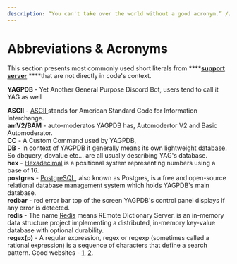 ```yaml
---
description: “You can't take over the world without a good acronym.” // C.S. Woolley
---
```


# Abbreviations & Acronyms

This section presents most commonly used short literals from ****[**support server**](https://discord.gg/4udtcA5) ****that are not directly in code's context.

**YAGPDB** - Yet Another General Purpose Discord Bot, users tend to call it YAG as well  
  
**ASCII** - [ASCII ](https://ascii.cl/)stands for American Standard Code for Information Interchange.  
**amV2/BAM** - auto-moderatos YAGPDB has, Automodertor V2 and Basic Automoderator.  
**CC** - A Custom Command used by YAGPDB,  
**DB** - in context of YAGPDB it generally means its own lightweight [database](https://docs.yagpdb.xyz/reference/templates#database). So dbquery, dbvalue etc... are all usually describing YAG's database.  
**hex** - [Hexadecimal](https://en.wikipedia.org/wiki/Hexadecimal) is a positional system representing numbers using a base of 16.  
**postgres** - [PostgreSQL](https://www.postgresql.org/), also known as Postgres, is a free and open-source relational database management system which holds YAGPDB's main database.  
**redbar** - red error bar top of the screen YAGPDB's control panel displays if any error is detected.  
**redis** - The name [Redis](https://github.com/antirez/redis) means REmote DIctionary Server.  is an in-memory data structure project implementing a distributed, in-memory key-value database with optional durability.  
**regex\(p\)** -  A regular expression, regex or regexp \(sometimes called a rational expression\) is a sequence of characters that define a search pattern. Good websites - [1](http://www.regular-expressions.info/), [2](https://regex101.com/?flavor=golang).

